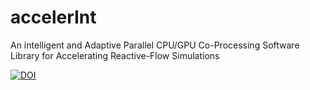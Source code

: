 # accelerInt
An intelligent and Adaptive Parallel CPU/GPU Co-Processing Software Library for Accelerating Reactive-Flow Simulations


[![DOI](https://zenodo.org/badge/41746875.svg)](https://zenodo.org/badge/latestdoi/41746875)